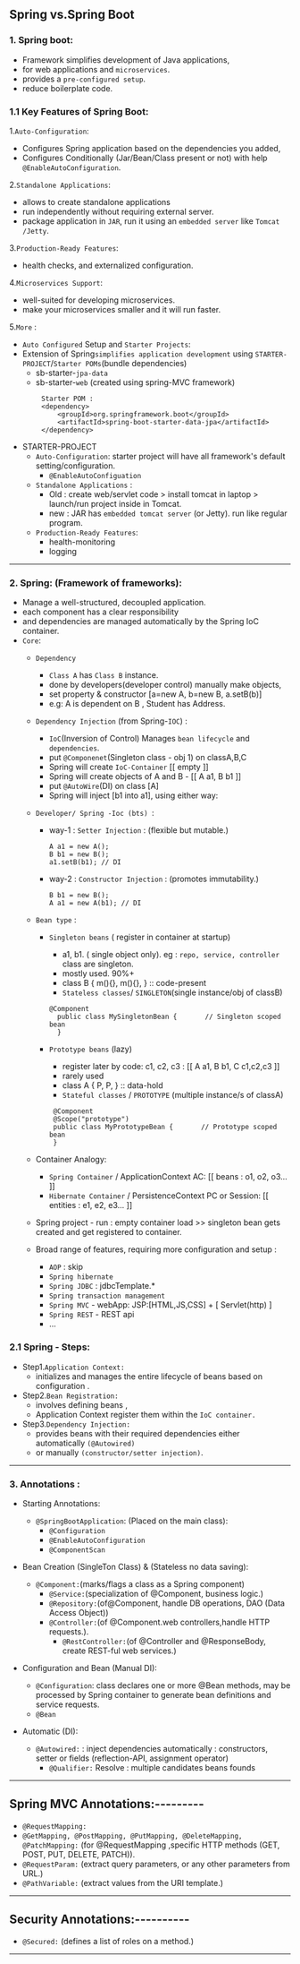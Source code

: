 ##  Spring vs.Spring Boot


### 1.  Spring boot:
- Framework simplifies development of Java applications, 
- for web applications and `microservices`. 
- provides a `pre-configured setup`.
- reduce boilerplate code.

### 1.1 Key Features of Spring Boot:
1.`Auto-Configuration`:
   - Configures Spring application based on the dependencies you added,
   - Configures Conditionally (Jar/Bean/Class present or not) with help `@EnableAutoConfiguration`.
   
2.`Standalone Applications`:
   - allows to create standalone applications 
   - run independently without requiring external  server.
   - package application in `JAR`, run it using an `embedded server` like `Tomcat /Jetty`.

3.`Production-Ready Features`:
   - health checks, and externalized configuration.
   
4.`Microservices Support`:
   - well-suited for developing microservices.
   - make your microservices smaller and it will run faster.

5.`More` : 
  - `Auto Configured` Setup and `Starter Projects`:
  - Extension of Spring`simplifies application development` using `STARTER-PROJECT`/`Starter POMs`(bundle dependencies)
    - sb-starter-`jpa-data`
    - sb-starter-`web` (created using spring-MVC framework)

```
		Starter POM : 
		<dependency>
			<groupId>org.springframework.boot</groupId>
			<artifactId>spring-boot-starter-data-jpa</artifactId>
		</dependency>
```
- STARTER-PROJECT
    - `Auto-Configuration`:  starter project will have all framework's default setting/configuration.
        - `@EnableAutoConfiguation`
    - `Standalone Applications` :
        - Old : create web/servlet code >  install tomcat in laptop > launch/run project inside in Tomcat.
        - new : JAR has `embedded tomcat server` (or Jetty). run like regular program.
    - `Production-Ready Features`:
        - health-monitoring
        - logging
---


### 2. Spring: (Framework of frameworks):
- Manage a well-structured, decoupled application. 
- each component has a clear responsibility 
- and dependencies are managed automatically by the Spring IoC container.
- `Core`: 
  - `Dependency` 
      - `Class A` has `Class B` instance.
      -  done by developers(developer control) manually make objects,
      -  set property & constructor [a=new A, b=new B, a.setB(b)]
      -  e.g: A is dependent on B , Student has Address.

  - `Dependency Injection` (from Spring-`IOC`) :
    - `IoC`(Inversion of Control) Manages `bean lifecycle` and `dependencies`.
    - put `@Componenet`(Singleton class - obj 1) on classA,B,C
    - Spring will create `IoC-Container` [[ empty ]] 
    - Spring will create objects of A and B - [[ A a1, B b1 ]]
    - put `@AutoWire`(DI) on class [A]
    - Spring will inject [b1 into a1], using either way:

  - `Developer/ Spring -Ioc (bts) `: 
      - way-1 : `Setter Injection` : (flexible but mutable.)
        ```
        A a1 = new A();
        B b1 = new B();
        a1.setB(b1); // DI
        ```
      - way-2 : `Constructor Injection` : (promotes immutability.)
        ```
        B b1 = new B();
        A a1 = new A(b1); // DI
        ```
  - `Bean type` :
      - `Singleton beans` ( register in container at startup) 
        - a1, b1. ( single object only). eg : `repo, service, controller` class are singleton.
        - mostly used. 90%+
        - class B { m(){}, m(){}, } :: code-present
        - `Stateless classes`/ `SINGLETON`(single instance/obj of classB)
        ```
        @Component
          public class MySingletonBean {       // Singleton scoped bean
          }
        ```

      - `Prototype beans` (lazy) 
        - register later by code:  c1, c2, c3 : [[ A a1, B b1, C c1,c2,c3 ]]
        - rarely used
        - class A { P, P, } :: data-hold 
        - `Stateful classes` / `PROTOTYPE` (multiple instance/s of classA)
        ```
         @Component
         @Scope("prototype")
         public class MyPrototypeBean {       // Prototype scoped bean
         }
        ```
      
  - Container Analogy:  
    - `Spring Container` / ApplicationContext AC: [[ beans : o1, o2, o3...    ]]
    - `Hibernate Container` / PersistenceContext PC or Session: [[ entities : e1, e2, e3...    ]]
    
  - Spring project - run : empty container load >>  singleton bean gets created and get registered to container.

  - Broad range of features, requiring more configuration and setup :   
    - `AOP` : skip
    - `Spring hibernate`
    - `Spring JDBC` : jdbcTemplate.*
    - `Spring transaction management`
    - `Spring MVC` - webApp:  JSP:[HTML,JS,CSS] + [ Servlet(http) ]
    - `Spring REST` - REST api
    - ...
### 2.1 Spring - Steps:

- Step1.`Application Context:` 
    - initializes and manages the entire lifecycle of beans based on configuration .
- Step2.`Bean Registration:` 
    - involves defining beans ,
    -  Application Context register them within the `IoC container.`
- Step3.`Dependency Injection:` 
    - provides beans with their required dependencies either automatically `(@Autowired)` 
    - or manually `(constructor/setter injection)`.


---

### 3. Annotations :
- Starting Annotations:
  - `@SpringBootApplication`: (Placed on the main class):
    - `@Configuration` 
    - `@EnableAutoConfiguration`
    - `@ComponentScan`

- Bean Creation (SingleTon Class) & (Stateless no data saving):
  - `@Component:`(marks/flags a class as a Spring component)
    - `@Service:`(specialization of @Component, business logic.)
    - `@Repository:`(of@Component, handle DB operations, DAO (Data Access Object))
    - `@Controller:`(of @Component.web controllers,handle HTTP requests.).
      - `@RestController:`(of @Controller and @ResponseBody, create REST-ful web services.)

- Configuration and Bean (Manual DI):
    - `@Configuration`: class declares one or more @Bean methods, may be processed by Spring container to generate bean definitions and service requests.
    - `@Bean`

- Automatic (DI):
  - `@Autowired:` : inject dependencies automatically : constructors, setter  or fields (reflection-API, assignment operator)
    - `@Qualifier:` Resolve : multiple candidates beans founds

---
## Spring MVC Annotations:---------
- `@RequestMapping:`
- `@GetMapping, @PostMapping, @PutMapping, @DeleteMapping, @PatchMapping:` (for @RequestMapping ,specific HTTP methods (GET, POST, PUT, DELETE, PATCH)).
- `@RequestParam:`  (extract query parameters, or any other parameters from URL.)
- `@PathVariable:` (extract values from the URI template.)
---

## Security Annotations:----------
- `@Secured:` (defines a list of roles on a method.)

---




